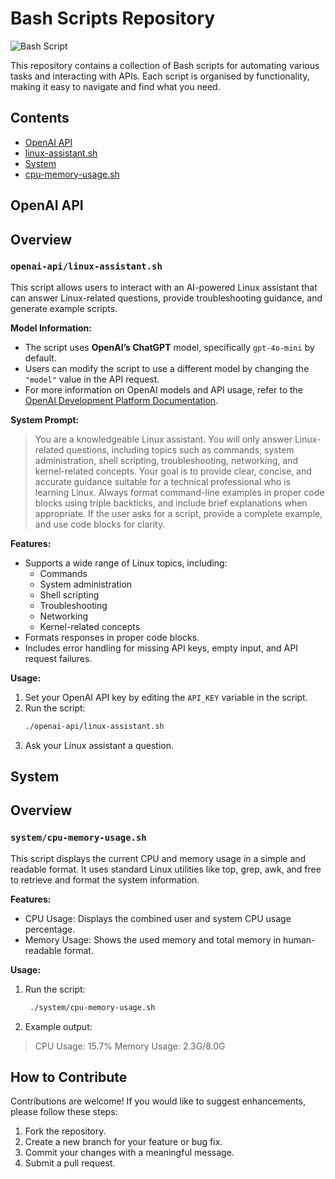 # Bash Scripts Repository

![Bash Script](https://img.shields.io/badge/bash_script-%23121011.svg?style=for-the-badge&logo=gnu-bash&logoColor=white)

This repository contains a collection of Bash scripts for automating various tasks and interacting with APIs. Each script is organised by functionality, making it easy to navigate and find what you need.

## Contents

- [OpenAI API](#openai-api)
 - [linux-assistant.sh](#system-cpu-memory-usage.sh)
- [System](#system)
 - [cpu-memory-usage.sh](#cpu-memory-usage.sh)


## OpenAI API

## Overview

### **`openai-api/linux-assistant.sh`**
This script allows users to interact with an AI-powered Linux assistant that can answer Linux-related questions, provide troubleshooting guidance, and generate example scripts.

**Model Information:**
- The script uses **OpenAI’s ChatGPT** model, specifically `gpt-4o-mini` by default.
- Users can modify the script to use a different model by changing the `"model"` value in the API request.
- For more information on OpenAI models and API usage, refer to the [OpenAI Development Platform Documentation](https://platform.openai.com/docs/quickstart).

**System Prompt:**

>You are a knowledgeable Linux assistant. You will only answer Linux-related questions, including topics such as commands, system administration, shell scripting, troubleshooting, networking, and kernel-related concepts. Your goal is to provide clear, concise, and accurate guidance suitable for a technical professional who is learning Linux. Always format command-line examples in proper code blocks using triple backticks, and include brief explanations when appropriate. If the user asks for a script, provide a complete example, and use code blocks for clarity.

**Features:**
- Supports a wide range of Linux topics, including:
  - Commands
  - System administration
  - Shell scripting
  - Troubleshooting
  - Networking
  - Kernel-related concepts
- Formats responses in proper code blocks.
- Includes error handling for missing API keys, empty input, and API request failures.

**Usage:**
1. Set your OpenAI API key by editing the `API_KEY` variable in the script.
2. Run the script:
   ```bash
   ./openai-api/linux-assistant.sh
   ```
3. Ask your Linux assistant a question.


## System

## Overview

### **`system/cpu-memory-usage.sh`**
This script displays the current CPU and memory usage in a simple and readable format. It uses standard Linux utilities like top, grep, awk, and free to retrieve and format the system information.

**Features:**

- CPU Usage: Displays the combined user and system CPU usage percentage.
- Memory Usage: Shows the used memory and total memory in human-readable format.

**Usage:**

1. Run the script:
   ```bash
    ./system/cpu-memory-usage.sh
   ```
2. Example output:
> CPU Usage:
15.7%
Memory Usage:
2.3G/8.0G


## How to Contribute

Contributions are welcome! If you would like to suggest enhancements, please follow these steps:

1. Fork the repository.
2. Create a new branch for your feature or bug fix.
3. Commit your changes with a meaningful message.
4. Submit a pull request.